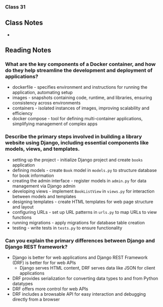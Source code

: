 ### Class 31


## Class Notes

-

## Reading Notes

### What are the key components of a Docker container, and how do they help streamline the development and deployment of applications?

- dockerfile - specifies environment and instructions for running the application, automating setup
- images - snapshots containing code, runtime, and libraries, ensuring consistency across environments
- containers - isolated instances of images, improving scalability and efficiency
- docker compose - tool for defining multi-container applications, simplifying management of complex apps

### Describe the primary steps involved in building a library website using Django, including essential components like models, views, and templates.

- setting up the project - initialize Django project and create `books` application
- defining models - create `Book` model in `models.py` to structure database for book information
- creating the admin interface - register models in `admin.py` for data management via Django admin
- developing views - implement `BookListView` in `views.py` for interaction between models and templates
- designing templates - create HTML templates for web page structure and layout
- configuring URLs - set up URL patterns in `urls.py` to map URLs to view functions
- running migrations - apply migrations for database table creation
- testing - write tests in `tests.py` to ensure functionality

### Can you explain the primary differences between Django and Django REST framework?

- Django is better for web applications and Django REST Framework (DRF) is better for for web APIs
  - Django serves HTML content, DRF serves data like JSON for client applications
- DRF provides serialization for converting data types to and from Python datatypes
- DRF offers more control for web APIs
- DRF includes a browsable API for easy interaction and debugging directly from a browser
